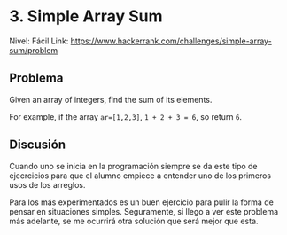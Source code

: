 # 3. Simple Array Sum

Nivel: Fácil
Link: <https://www.hackerrank.com/challenges/simple-array-sum/problem>

## Problema

Given an array of integers, find the sum of its elements.

For example, if the array ```ar=[1,2,3]```, ```1 + 2 + 3 = 6```, so return ```6```.

## Discusión

Cuando uno se inicia en la programación siempre se da este tipo de ejecrcicios para que el alumno empiece a entender uno de los primeros usos de los arreglos.

Para los más experimentados es un buen ejercicio para pulir la forma de pensar en situaciones simples.
Seguramente, si llego a ver este problema más adelante, se me ocurrirá otra solución que será mejor que esta.
